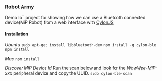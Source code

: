 ### Robot Army
Demo IoT project for showing how we can use a Bluetooth connected device(MiP Robot) from a web interface
with [CylonJS](https://cylonjs.com/)

#### Installation
*Ubuntu*
`sudo apt-get install libbluetooth-dev`
`npm install -g cylon-ble`
`npm install`

*Mac*
`npm install`

*Discover MiP Device Id*
Run the scan below and look for the _WowWee-MiP-xxx_ peripheral device and copy the UUID.
`sudo cylon-ble-scan`
